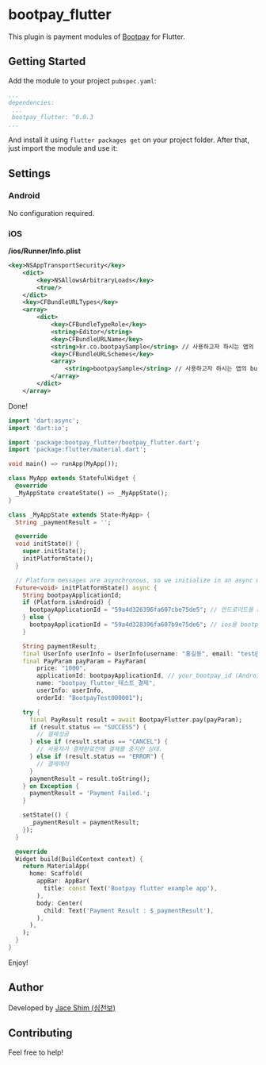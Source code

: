 # bootpay_flutter

This plugin is payment modules of [Bootpay](https://www.bootpay.co.kr) for Flutter.

## Getting Started
Add the module to your project ``pubspec.yaml``:
```yaml
...
dependencies:
 ...
 bootpay_flutter: ^0.0.3
...
```
And install it using ``flutter packages get`` on your project folder. After that, just import the module and use it:

## Settings

### Android
No configuration required.

### iOS
**<your project root>/ios/Runner/Info.plist**

```xml
<key>NSAppTransportSecurity</key>
    <dict>
        <key>NSAllowsArbitraryLoads</key>
        <true/>
    </dict>
    <key>CFBundleURLTypes</key>
    <array>
        <dict>
            <key>CFBundleTypeRole</key>
            <string>Editor</string>
            <key>CFBundleURLName</key>
            <string>kr.co.bootpaySample</string> // 사용하고자 하시는 앱의 bundle url name
            <key>CFBundleURLSchemes</key>
            <array>
                <string>bootpaySample</string> // 사용하고자 하시는 앱의 bundle url scheme
            </array>
        </dict>
    </array>
```

Done!

```dart
import 'dart:async';
import 'dart:io';

import 'package:bootpay_flutter/bootpay_flutter.dart';
import 'package:flutter/material.dart';

void main() => runApp(MyApp());

class MyApp extends StatefulWidget {
  @override
  _MyAppState createState() => _MyAppState();
}

class _MyAppState extends State<MyApp> {
  String _paymentResult = '';

  @override
  void initState() {
    super.initState();
    initPlatformState();
  }

  // Platform messages are asynchronous, so we initialize in an async method.
  Future<void> initPlatformState() async {
    String bootpayApplicationId;
    if (Platform.isAndroid) {
      bootpayApplicationId = "59a4d326396fa607cbe75de5"; // 안드로이드용 bootpay applicationId
    } else {
      bootpayApplicationId = "59a4d328396fa607b9e75de6"; // ios용 bootpay applicationId
    }

    String paymentResult;
    final UserInfo userInfo = UserInfo(username: "홍길동", email: "test@test.com");
    final PayParam payParam = PayParam(
        price: "1000",
        applicationId: bootpayApplicationId, // your_bootpay_id (Android or iOS)
        name: "bootpay_flutter_테스트_결제",
        userInfo: userInfo,
        orderId: "BootpayTest000001");

    try {
      final PayResult result = await BootpayFlutter.pay(payParam);
      if (result.status == "SUCCESS") {
        // 결제성공
      } else if (result.status == "CANCEL") {
        // 사용자가 결제완료전에 결제를 중지한 상태.
      } else if (result.status == "ERROR") {
        // 결제에러
      }
      paymentResult = result.toString();
    } on Exception {
      paymentResult = 'Payment Failed.';
    }

    setState(() {
      _paymentResult = paymentResult;
    });
  }

  @override
  Widget build(BuildContext context) {
    return MaterialApp(
      home: Scaffold(
        appBar: AppBar(
          title: const Text('Bootpay flutter example app'),
        ),
        body: Center(
          child: Text('Payment Result : $_paymentResult'),
        ),
      ),
    );
  }
}

```
Enjoy!

## Author
Developed by [Jace Shim (심천보)](https://www.facebook.com/jaceshim.kr)

## Contributing

Feel free to help!
